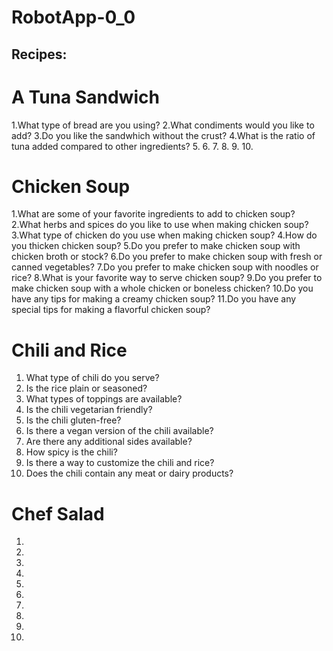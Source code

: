 # RobotApp-0_0

## Recipes:
# A Tuna Sandwich
1.What type of bread are you using?
2.What condiments would you like to add?
3.Do you like the sandwhich without the crust?
4.What is the ratio of tuna added compared to other ingredients?
5.
6.
7.
8.
9.
10.


# Chicken Soup
1.What are some of your favorite ingredients to add to chicken soup?
2.What herbs and spices do you like to use when making chicken soup?
3.What type of chicken do you use when making chicken soup?
4.How do you thicken chicken soup?
5.Do you prefer to make chicken soup with chicken broth or stock?
6.Do you prefer to make chicken soup with fresh or canned vegetables?
7.Do you prefer to make chicken soup with noodles or rice?
8.What is your favorite way to serve chicken soup?
9.Do you prefer to make chicken soup with a whole chicken or boneless chicken?
10.Do you have any tips for making a creamy chicken soup?
11.Do you have any special tips for making a flavorful chicken soup?


# Chili and Rice
1. What type of chili do you serve?
2. Is the rice plain or seasoned?
3. What types of toppings are available?
4. Is the chili vegetarian friendly?
5. Is the chili gluten-free?
6. Is there a vegan version of the chili available?
7. Are there any additional sides available?
8. How spicy is the chili?
9. Is there a way to customize the chili and rice?
10. Does the chili contain any meat or dairy products?


# Chef Salad
1.
2.
3.
4.
5.
6.
7.
8.
9.
10.

